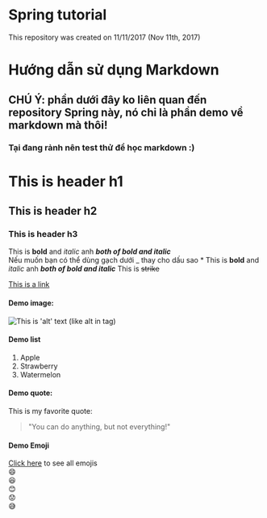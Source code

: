 ﻿# Spring tutorial
This repository was created on 11/11/2017 (Nov 11th, 2017)

# Hướng dẫn sử dụng Markdown
## CHÚ Ý: phần dưới đây ko liên quan đến repository Spring này, nó chỉ là phần demo về markdown mà thôi!
### Tại đang rảnh nên test thử để học markdown :)

# This is header h1
## This is header h2
### This is header h3

This is **bold** and *italic* anh ***both of bold and italic*** <br/>
Nếu muốn bạn có thể dùng gạch dưới _ thay cho dấu sao * 
This is __bold__ and _italic_ anh ___both of bold and italic___ 
This is ~~strike~~ 

[This is a link](https://www.google.com.vn/ "This is the title of link")

#### Demo image:
![This is 'alt' text (like alt in <img> tag)](https://github-atom-io-herokuapp-com.global.ssl.fastly.net/assets/packages-0fc07ecae73a786761ada738d16ae2ff.gif)

#### Demo list
1. Apple
2. Strawberry
3. Watermelon

#### Demo quote:
This is my favorite quote:
> "You can do anything, but not everything!"

#### Demo Emoji
[Click here](https://www.webpagefx.com/tools/emoji-cheat-sheet/) to see all emojis  
:smile:  
:laughing:  
:blush:  
:worried:  
:sweat_smile:  


